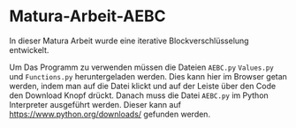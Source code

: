 # Matura-Arbeit-AEBC
In dieser Matura Arbeit wurde eine iterative Blockverschlüsselung entwickelt.

Um Das Programm zu verwenden müssen die Dateien `AEBC.py` `Values.py` und `Functions.py` heruntergeladen werden.
Dies kann hier im Browser getan werden, indem man auf die Datei klickt und auf der Leiste über den Code den Download Knopf drückt.
Danach muss die Datei `AEBC.py` im Python Interpreter ausgeführt werden. Dieser kann auf https://www.python.org/downloads/ gefunden werden.
